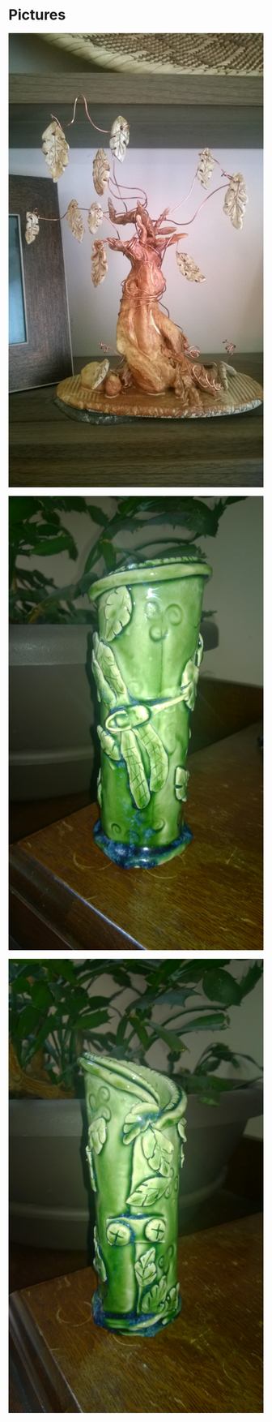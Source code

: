 # Pictures 

![Tree sculpture](WP_20150924_001.jpg)

![Dragonfly vase front](WP_20150924_004.jpg)

![Dragonfly vase back](WP_20150924_005.jpg)

